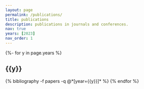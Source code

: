 ```yaml
---
layout: page
permalink: /publications/
title: publications
description: publications in journals and conferences.
nav: true
years: [2023]
nav_order: 1
---
```


<!-- _pages/publications.md -->
<div class="publications">

{%- for y in page.years %}
  <h2 class="year">{{y}}</h2>
  {% bibliography -f papers -q @*[year={{y}}]* %}
{% endfor %}

</div>